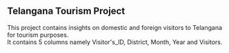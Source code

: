 ## Telangana Tourism Project
This project contains insights on domestic and foreign visitors to Telangana for tourism purposes. 
<br>
It contains 5 columns namely Visitor's_ID, District, Month, Year and Visitors.
